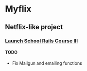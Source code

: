 # Myflix 
## Netflix-like project
### [Launch School Rails Course III](http://www.launchschool.com)


#### TODO
* Fix Mailgun and emailing functions
